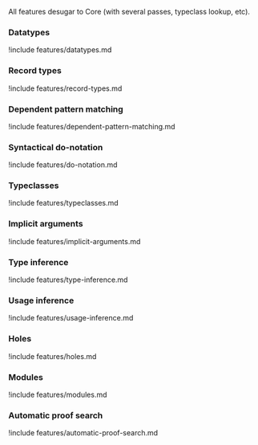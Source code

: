 All features desugar to Core (with several passes, typeclass lookup, etc).

### Datatypes

!include features/datatypes.md

### Record types

!include features/record-types.md

### Dependent pattern matching

!include features/dependent-pattern-matching.md

### Syntactical do-notation

!include features/do-notation.md

### Typeclasses

!include features/typeclasses.md

### Implicit arguments

!include features/implicit-arguments.md

### Type inference

!include features/type-inference.md

### Usage inference

!include features/usage-inference.md

### Holes

!include features/holes.md

### Modules

!include features/modules.md

### Automatic proof search

!include features/automatic-proof-search.md
